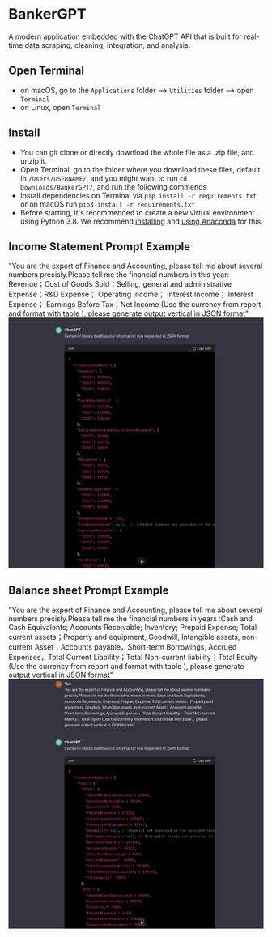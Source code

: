 # BankerGPT

A modern application embedded with the ChatGPT API that is built for real-time data scraping, cleaning, integration, and analysis.

## Open Terminal
- on macOS, go to the `Applications` folder --> `Utilities` folder --> open `Terminal`
- on Linux, open `Terminal`

## Install
- You can git clone or directly download the whole file as a .zip file, and unzip it. 
- Open Terminal, go to the folder where you download these files, default in `/Users/USERNAME/`, and you might want to run `cd Downloads/BankerGPT/`, and run the following commends
- Install dependencies on Terminal via `pip install -r requirements.txt` or on macOS run `pip3 install -r requirements.txt`
- Before starting, it's recommended to create a new virtual environment using Python 3.8. We recommend [installing](https://docs.anaconda.com/anaconda/install/index.html) and [using Anaconda](https://conda.io/projects/conda/en/latest/user-guide/tasks/manage-environments.html#creating-an-environment-with-commands) for this.



## Income Statement Prompt Example

"You are the expert of Finance and Accounting, please tell me about several numbers precisly.Please tell me the financial numbers in this year: Revenue；Cost of Goods Sold；Selling, general and administrative Expense；R&D Expense； Operating Income； Interest Income； Interest Expense； Earnings Before Tax；Net Income (Use the currency from report and format with table ), please generate output vertical in JSON format"
![Income Statement Prompt Example](images/Income_Statement_Prompt.png)



## Balance sheet Prompt Example
"You are the expert of Finance and Accounting, please tell me about several numbers precisly.Please tell me the financial numbers in years :Cash and Cash Equivalents; Accounts Receivable; Inventory; Prepaid Expense; Total current assets；Property and equipment, Goodwill, Intangible assets,  non-current Asset；Accounts payable，Short-term Borrowings, Accrued Expenses，Total Current Liability；Total Non-current liability；Total Equity (Use the currency from report and format with table ),  please generate output vertical in JSON format"
![Balance sheet Prompt Example](images/Balance_sheet_Prompt.png)
